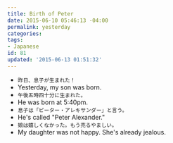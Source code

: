 ```yaml
---
title: Birth of Peter
date: 2015-06-10 05:46:13 -04:00
permalink: yesterday
categories:
tags:
- Japanese
id: 81
updated: '2015-06-13 01:51:32'
---
```


- `昨日、息子が生まれた！`
 - Yesterday, my son was born.
- `午後五時四十分に生まれた。`
 - He was born at 5:40pm.
- `息子は「ピーター・アレキサンダー」と言う。`
 - He's called "Peter Alexander."
- `娘は嬉しくなかった。もう売るやましい。`
 - My daughter was not happy. She's already jealous.
